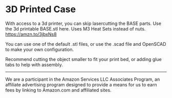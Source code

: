 
# 3D Printed Case

With access to a 3d printer, you can skip lasercutting the BASE parts.  Use the 3d printable BASE.stl here.  Uses M3 Heat Sets instead of nuts.
https://amzn.to/3jbxNs8 

You can use one of the default .stl files, or use the .scad file and OpenSCAD to make your own configuration.  

Recommend cutting the object smaller to fit your print bed, or adding glue tabs to help with assembly.


--------------
We are a participant in the Amazon Services LLC Associates Program, an affiliate advertising program designed to provide a means for us to earn fees by linking to Amazon.com and affiliated sites.
